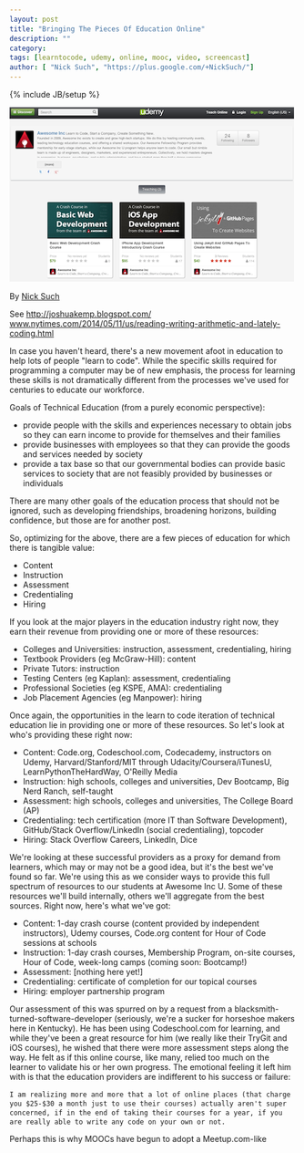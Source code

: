 ```yaml
---
layout: post
title: "Bringing The Pieces Of Education Online"
description: ""
category: 
tags: [learntocode, udemy, online, mooc, video, screencast]
author: [ "Nick Such", "https://plus.google.com/+NickSuch/"]
---
```

{% include JB/setup %}

[![awesomeinc profile on Udemy](/images/awesomeinc-udemy-profile.png)](https://www.udemy.com/u/awesomeinc/)

By [Nick Such](https://plus.google.com/+NickSuch/)

See http://joshuakemp.blogspot.com/
www.nytimes.com/2014/05/11/us/reading-writing-arithmetic-and-lately-coding.html

In case you haven't heard, there's a new movement afoot in education to help lots of people "learn to code". While the specific skills required for programming a computer may be of new emphasis, the process for learning these skills is not dramatically different from the processes we've used for centuries to educate our workforce.

Goals of Technical Education (from a purely economic perspective):

- provide people with the skills and experiences necessary to obtain jobs so they can earn income to provide for themselves and their families
- provide businesses with employees so that they can provide the goods and services needed by society
- provide a tax base so that our governmental bodies can provide basic services to society that are not feasibly provided by businesses or individuals

There are many other goals of the education process that should not be ignored, such as developing friendships, broadening horizons, building confidence, but those are for another post.

So, optimizing for the above, there are a few pieces of education for which there is tangible value:

- Content
- Instruction
- Assessment
- Credentialing
- Hiring

If you look at the major players in the education industry right now, they earn their revenue from providing one or more of these resources:

- Colleges and Universities: instruction, assessment, credentialing, hiring
- Textbook Providers (eg McGraw-Hill): content
- Private Tutors: instruction
- Testing Centers (eg Kaplan): assessment, credentialing
- Professional Societies (eg KSPE, AMA): credentialing
- Job Placement Agencies (eg Manpower): hiring

Once again, the opportunities in the learn to code iteration of technical education lie in providing one or more of these resources. So let's look at who's providing these right now:

- Content: Code.org, Codeschool.com, Codecademy, instructors on Udemy, Harvard/Stanford/MIT through Udacity/Coursera/iTunesU, LearnPythonTheHardWay, O'Reilly Media
- Instruction: high schools, colleges and universities, Dev Bootcamp, Big Nerd Ranch, self-taught
- Assessment: high schools, colleges and universities, The College Board (AP)
- Credentialing: tech certification (more IT than Software Development), GitHub/Stack Overflow/LinkedIn (social credentialing), topcoder
- Hiring: Stack Overflow Careers, LinkedIn, Dice

We're looking at these successful providers as a proxy for demand from learners, which may or may not be a good idea, but it's the best we've found so far. We're using this as we consider ways to provide this full spectrum of resources to our students at Awesome Inc U. Some of these resources we'll build internally, others we'll aggregate from the best sources. Right now, here's what we've got:

- Content: 1-day crash course (content provided by independent instructors), Udemy courses, Code.org content for Hour of Code sessions at schools
- Instruction: 1-day crash courses, Membership Program, on-site courses, Hour of Code, week-long camps (coming soon: Bootcamp!)
- Assessment: [nothing here yet!]
- Credentialing: certificate of completion for our topical courses
- Hiring: employer partnership program

Our assessment of this was spurred on by a request from a blacksmith-turned-software-developer (seriously, we're a sucker for horseshoe makers here in Kentucky). He has been using Codeschool.com for learning, and while they've been a great resource for him (we really like their TryGit and iOS courses), he wished that there were more assessment steps along the way. He felt as if this online course, like many, relied too much on the learner to validate his or her own progress. The emotional feeling it left him with is that the education providers are indifferent to his success or failure:

	I am realizing more and more that a lot of online places (that charge you $25-$30 a month just to use their courses) actually aren't super concerned, if in the end of taking their courses for a year, if you are really able to write any code on your own or not.

Perhaps this is why MOOCs have begun to adopt a Meetup.com-like 